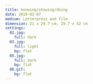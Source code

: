 ```yaml
---
title: knowing/showing/doing
date: 2019-03-07
medium: Letterpress and film
dimension: 21 x 29.7 cm, 29.7 x 42 cm
settings:
  02.jpg:
    full: dark
  03.jpg:
    full: light
    bg: flat
  05.jpg:
    full: dark
    bg: flat
  06.gif:
    bg: flat
---
```

